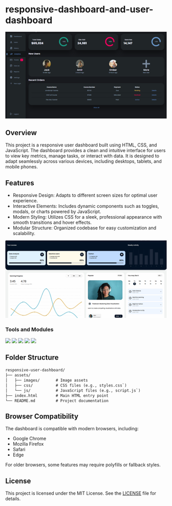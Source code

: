 # responsive-dashboard-and-user-dashboard
 <div align="center">
  <img src="mohit108.PNG" alt="DevOpsShack Banner">
</div>

## Overview
This project is a responsive user dashboard built using HTML, CSS, and JavaScript. The dashboard provides a clean and intuitive interface for users to view key metrics, manage tasks, or interact with data. It is designed to adapt seamlessly across various devices, including desktops, tablets, and mobile phones.

## Features

- Responsive Design: Adapts to different screen sizes for optimal user experience.
- Interactive Elements: Includes dynamic components such as toggles, modals, or charts powered by JavaScript.
- Modern Styling: Utilizes CSS for a sleek, professional appearance with smooth transitions and hover effects.
- Modular Structure: Organized codebase for easy customization and scalability.

<div align="center">
  <img src="mohit2.PNG" alt="DevOpsShack Banner">
</div>
   
### Tools and Modules 
![](https://img.shields.io/badge/Programming_Language-HTML-orange.svg)
![](https://img.shields.io/badge/Programming_Language-CSS-blue.svg)
![](https://img.shields.io/badge/Programming_Language-JS-yellow.svg)
![](https://img.shields.io/badge/Application-visualization-lemon.svg)
![](https://img.shields.io/badge/Status-Complete-green.svg)
## Folder Structure
```
responsive-user-dashboard/
├── assets/
│   ├── images/       # Image assets
│   ├── css/          # CSS files (e.g., styles.css`)
│   └── js/           # JavaScript files (e.g., script.js`)
├── index.html        # Main HTML entry point
└── README.md         # Project documentation
```


## Browser Compatibility
The dashboard is compatible with modern browsers, including:
- Google Chrome
- Mozilla Firefox
- Safari
- Edge

For older browsers, some features may require polyfills or fallback styles.



## License
This project is licensed under the MIT License. See the [LICENSE](LICENSE) file for details.

